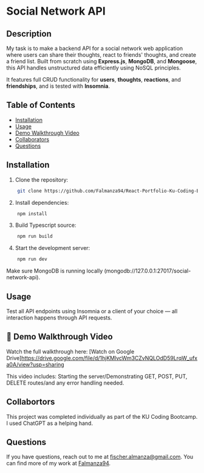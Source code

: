 # Social Network API

## Description

My task is to make a backend API for a social network web application where users can share their thoughts, react to friends' thoughts, and create a friend list. Built from scratch using **Express.js**, **MongoDB**, and **Mongoose**, this API handles unstructured data efficiently using NoSQL principles.

It features full CRUD functionality for **users**, **thoughts**, **reactions**, and **friendships**, and is tested with **Insomnia**.

## Table of Contents

- [Installation](#installation)
- [Usage](#usage)
- [Demo Walkthrough Video](#demo-walkthrough-video)
- [Collaborators](#collaborators)
- [Questions](#questions)

## Installation

1. Clone the repository:
```bash
    git clone https://github.com/Falmanza94/React-Portfolio-Ku-Coding-Bootcamp-2025.git
```
2. Install dependencies:
```bash
    npm install
```
3. Build Typescript source:
```bash
    npm run build
```
4. Start the development server:
```bash
    npm run dev
```
Make sure MongoDB is running locally (mongodb://127.0.0.1:27017/social-network-api).

## Usage

Test all API endpoints using Insomnia or a client of your choice — all interaction happens through API requests.

## 🎥 Demo Walkthrough Video
Watch the full walkthrough here:
[Watch on Google Drive]https://drive.google.com/file/d/1hjKMlvcWm3CZvNQLOdD59LrqW_ufxa0A/view?usp=sharing

This video includes:
Starting the server/Demonstrating GET, POST, PUT, DELETE routes/and any error handling needed.

## Collabortors

This project was completed individually as part of the KU Coding Bootcamp. I used ChatGPT as a helping hand.

## Questions
If you have questions, reach out to me at [fischer.almanza@gmail.com](mailto:fischer.almanza@gmail.com). You can find more of my work at [Falmanza94](https://github.com/Falmanza94).